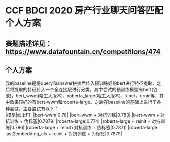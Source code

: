 # CCF BDCI 2020 房产行业聊天问答匹配个人方案

## 赛题描述详见：https://www.datafountain.cn/competitions/474

## 个人方案
我的baseline是将query和answer拼接后传入预训练好的bert进行特征提取，之后将提取的特征传入一个全连接层进行分类。其中尝试的预训练模型有bert(谷歌)，bert_wwm(哈工大版本)，roberta_large(哈工大版本)，xlnet，ernie等，其中效果较好的有bert-wwm和roberta-large。之后在baseline的基础上进行了各种尝试，主要尝试有以下：<br>
|模型|线上F1|
|bert-wwm|0.78|
|bert-wwm + 对抗训练|0.783|
|bert-wwm + 对抗训练 + 伪标签|0.7879|
|roberta-large|0.774|
|roberta-large + reinit + 对抗训练|0.786|
|roberta-large + reinit+对抗训练 + 伪标签|0.7871|
|roberta-large last2embedding_cls + reinit + 对抗训练 + 为标签|0.7879|


